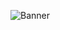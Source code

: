 ![Banner](https://cardivo.vercel.app/api?name=BayuDC&description=Hello,%20i%20am%20a%20backend%20web%20developer%20%F0%9F%91%8B&image=https%3A%2F%2Favatars.githubusercontent.com%2Fu%2F62124037%3Fv%3D4&pattern=bubbles&backgroundColor=%23334257&colorPattern=%23476072&fontColor=%23EEEEEE&opacity=0.6)


<!--

### Hi there 👋

- 🔭 I’m currently working on ...
- 🌱 I’m currently learning ...
- 👯 I’m looking to collaborate on ...
- 🤔 I’m looking for help with ...
- 💬 Ask me about ...
- 📫 How to reach me: ...
- 😄 Pronouns: ...
- ⚡ Fun fact: ...

-->
